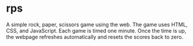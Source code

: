 # rps
A simple rock, paper, scissors game using the web.
The game uses HTML, CSS, and JavaScript.
Each game is timed one minute. Once the time is up, the webpage refreshes automatically and resets the scores back to zero.
